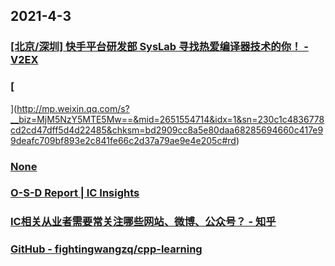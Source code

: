 
## 2021-4-3

### [[北京/深圳] 快手平台研发部 SysLab 寻找热爱编译器技术的你！ - V2EX](https://www.v2ex.com/t/756580)

### [
](http://mp.weixin.qq.com/s?__biz=MjM5NzY5MTE5Mw==&mid=2651554714&idx=1&sn=230c1c4836778cd2cd47dff5d4d22485&chksm=bd2909cc8a5e80daa68285694660c417e99deafc709bf893e2c841fe66c2d37a79ae9e4e205c#rd)

### [None](http://ciefr.pku.edu.cn/images/cbw/kyjb/2020/09/03/6350B2391D33F6BE3A6F8471BEC656CB.pdf)

### [O-S-D Report | IC Insights](https://www.icinsights.com/services/osd-report/?continueFlag=73123150dfff8e4cc993ae28a3cde4c0)

### [IC相关从业者需要常关注哪些网站、微博、公众号？ - 知乎](https://www.zhihu.com/question/28512751/answer/1601851433?utm_medium=social&utm_oi=49336847171584&utm_source=com.instapaper.android)

### [GitHub - fightingwangzq/cpp-learning](https://github.com/fightingwangzq/cpp-learning?utm_source=com.instapaper.android&utm_medium=social&utm_oi=49336847171584)